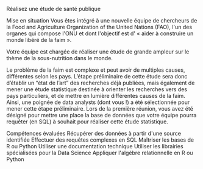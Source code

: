 Réalisez une étude de santé publique

Mise en situation
Vous êtes intégré à une nouvelle équipe de chercheurs de la Food and Agriculture Organization of the United Nations (FAO), 
l'un des organes qui compose l'ONU et dont l'objectif est d' « aider à construire un monde libéré de la faim ».

Votre équipe est chargée de réaliser une étude de grande ampleur sur le thème de la sous-nutrition dans le monde.

Le problème de la faim est complexe et peut avoir de multiples causes, différentes selon les pays. L’étape préliminaire 
de cette étude sera donc d’établir un “état de l’art” des recherches déjà publiées, mais également de mener une étude
statistique destinée à orienter les recherches vers des pays particuliers, et de mettre en lumière différentes causes de la faim. 
Ainsi, une poignée de data analysts (dont vous !) a été sélectionnée pour mener cette étape préliminaire. Lors de la première réunion,
vous avez été désigné pour mettre une place la base de données que votre équipe pourra requêter (en SQL) à souhait pour réaliser
cette étude statistique.


Compétences évaluées
Récupérer des données à partir d'une source identifiée
Effectuer des requêtes complexes en SQL
Maîtriser les bases de R ou Python
Utiliser une documentation technique
Utiliser les librairies spécialisées pour la Data Science
Appliquer l'algèbre relationnelle en R ou Python